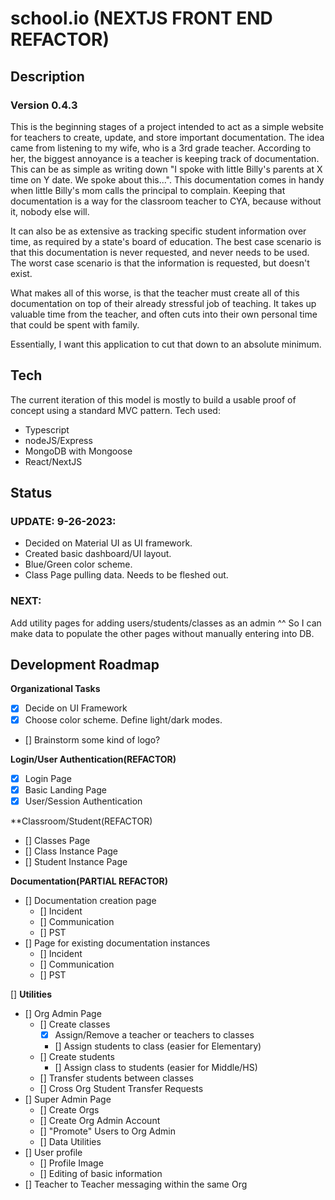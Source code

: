# school.io (NEXTJS FRONT END REFACTOR)

## Description
### Version 0.4.3
This is the beginning stages of a project intended to act as a simple website for teachers to create, update, and store important documentation.
The idea came from listening to my wife, who is a 3rd grade teacher.  According to her, the biggest annoyance is a teacher is keeping track of
documentation.  This can be as simple as writing down "I spoke with little Billy's parents at X time on Y date.  We spoke about this...".  This
documentation comes in handy when little Billy's mom calls the principal to complain.  Keeping that documentation is a way for the classroom teacher
to CYA, because without it, nobody else will.

It can also be as extensive as tracking specific student information over time, as required by a state's board of education.  The best case scenario
is that this documentation is never requested, and never needs to be used.  The worst case scenario is that the information is requested, but doesn't exist.

What makes all of this worse, is that the teacher must create all of this documentation on top of their already stressful job of teaching.
It takes up valuable time from the teacher, and often cuts into their own personal time that could be spent with family.

Essentially, I want this application to cut that down to an absolute minimum.

## Tech
The current iteration of this model is mostly to build a usable proof of concept using a standard MVC pattern.
Tech used:
- Typescript
- nodeJS/Express
- MongoDB with Mongoose
- React/NextJS

## Status

### **UPDATE: 9-26-2023:**
- Decided on Material UI as UI framework.
- Created basic dashboard/UI layout.
- Blue/Green color scheme.
- Class Page pulling data.  Needs to be fleshed out.


### **NEXT:**
Add utility pages for adding users/students/classes as an admin
^^ So I can make data to populate the other pages without manually entering into DB.



## Development Roadmap

**Organizational Tasks**
- [x] Decide on UI Framework
- [x] Choose color scheme.  Define light/dark modes.
- [] Brainstorm some kind of logo?

**Login/User Authentication(REFACTOR)**
- [x] Login Page
- [x] Basic Landing Page
- [x] User/Session Authentication

**Classroom/Student(REFACTOR)
- [] Classes Page
- [] Class Instance Page
- [] Student Instance Page

**Documentation(PARTIAL REFACTOR)**
- [] Documentation creation page
    - [] Incident
    - [] Communication
    - [] PST
- [] Page for existing documentation instances
    - [] Incident
    - [] Communication
    - [] PST

[] **Utilities**
- [] Org Admin Page
    - [] Create classes
        - [x] Assign/Remove a teacher or teachers to classes
        - [] Assign students to class (easier for Elementary)
    - [] Create students
        - [] Assign class to students (easier for Middle/HS)
    - [] Transfer students between classes
    - [] Cross Org Student Transfer Requests
- [] Super Admin Page
    - [] Create Orgs
    - [] Create Org Admin Account
    - [] "Promote" Users to Org Admin
    - [] Data Utilities
- [] User profile
    - [] Profile Image
    - [] Editing of basic information
- [] Teacher to Teacher messaging within the same Org
